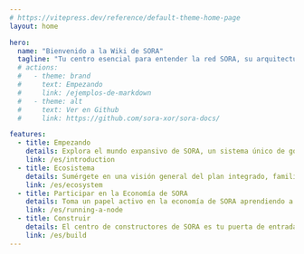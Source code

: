 ```yaml
---
# https://vitepress.dev/reference/default-theme-home-page
layout: home

hero:
  name: "Bienvenido a la Wiki de SORA"
  tagline: "Tu centro esencial para entender la red SORA, su arquitectura, guías prácticas y explorar recursos completos"
  # actions:
  #   - theme: brand
  #     text: Empezando
  #     link: /ejemplos-de-markdown
  #   - theme: alt
  #     text: Ver en Github
  #     link: https://github.com/sora-xor/sora-docs/

features:
  - title: Empezando
    details: Explora el mundo expansivo de SORA, un sistema único de gobernanza en cadena impulsado por el token XOR, diseñado para facilitar propuestas de financiamiento y asignación de recursos.
    link: /es/introduction
  - title: Ecosistema
    details: Sumérgete en una visión general del plan integrado, familiarízate con los componentes del ecosistema SORA y aprende cómo solicitar características para personalizar tu experiencia.
    link: /es/ecosystem
  - title: Participar en la Economía de SORA
    details: Toma un papel activo en la economía de SORA aprendiendo a crear una dirección, ejecutar un nodo, participar en la gobernanza, DeFi y más.
    link: /es/running-a-node
  - title: Construir
    details: El centro de constructores de SORA es tu puerta de entrada para entender el proceso de desarrollo descentralizado, pallets, pila técnica, consenso y cuentas para ponerte al día y ser parte del movimiento de SORA.
    link: /es/build
---
```

